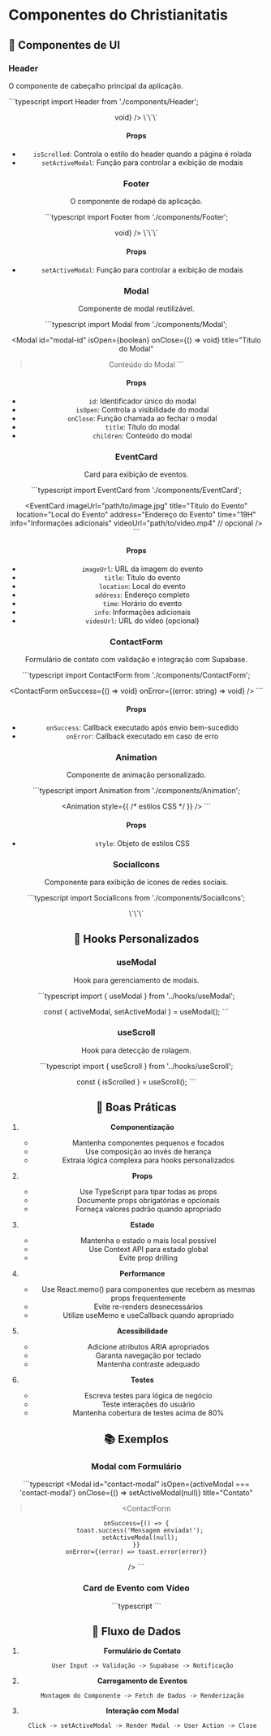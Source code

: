 # Componentes do Christianitatis

## 🎨 Componentes de UI

### Header

O componente de cabeçalho principal da aplicação.

\`\`\`typescript
import Header from './components/Header';

<Header 
  isScrolled={boolean} 
  setActiveModal={(modalId: string | null) => void} 
/>
\`\`\`

#### Props

- `isScrolled`: Controla o estilo do header quando a página é rolada
- `setActiveModal`: Função para controlar a exibição de modais

### Footer

O componente de rodapé da aplicação.

\`\`\`typescript
import Footer from './components/Footer';

<Footer 
  setActiveModal={(modalId: string | null) => void} 
/>
\`\`\`

#### Props

- `setActiveModal`: Função para controlar a exibição de modais

### Modal

Componente de modal reutilizável.

\`\`\`typescript
import Modal from './components/Modal';

<Modal
id="modal-id"
isOpen={boolean}
onClose={() => void}
title="Título do Modal"

> Conteúdo do Modal
> </Modal>
> \`\`\`

#### Props

- `id`: Identificador único do modal
- `isOpen`: Controla a visibilidade do modal
- `onClose`: Função chamada ao fechar o modal
- `title`: Título do modal
- `children`: Conteúdo do modal

### EventCard

Card para exibição de eventos.

\`\`\`typescript
import EventCard from './components/EventCard';

<EventCard
imageUrl="path/to/image.jpg"
title="Título do Evento"
location="Local do Evento"
address="Endereço do Evento"
time="19H"
info="Informações adicionais"
videoUrl="path/to/video.mp4" // opcional
/>
\`\`\`

#### Props

- `imageUrl`: URL da imagem do evento
- `title`: Título do evento
- `location`: Local do evento
- `address`: Endereço completo
- `time`: Horário do evento
- `info`: Informações adicionais
- `videoUrl`: URL do vídeo (opcional)

### ContactForm

Formulário de contato com validação e integração com Supabase.

\`\`\`typescript
import ContactForm from './components/ContactForm';

<ContactForm
onSuccess={() => void}
onError={(error: string) => void}
/>
\`\`\`

#### Props

- `onSuccess`: Callback executado após envio bem-sucedido
- `onError`: Callback executado em caso de erro

### Animation

Componente de animação personalizado.

\`\`\`typescript
import Animation from './components/Animation';

<Animation
style={{ /* estilos CSS */ }}
/>
\`\`\`

#### Props

- `style`: Objeto de estilos CSS

### SocialIcons

Componente para exibição de ícones de redes sociais.

\`\`\`typescript
import SocialIcons from './components/SocialIcons';

<SocialIcons />
\`\`\`

## 🔧 Hooks Personalizados

### useModal

Hook para gerenciamento de modais.

\`\`\`typescript
import { useModal } from '../hooks/useModal';

const { activeModal, setActiveModal } = useModal();
\`\`\`

### useScroll

Hook para detecção de rolagem.

\`\`\`typescript
import { useScroll } from '../hooks/useScroll';

const { isScrolled } = useScroll();
\`\`\`

## 🎯 Boas Práticas

1. **Componentização**

   - Mantenha componentes pequenos e focados
   - Use composição ao invés de herança
   - Extraia lógica complexa para hooks personalizados

2. **Props**

   - Use TypeScript para tipar todas as props
   - Documente props obrigatórias e opcionais
   - Forneça valores padrão quando apropriado

3. **Estado**

   - Mantenha o estado o mais local possível
   - Use Context API para estado global
   - Evite prop drilling

4. **Performance**

   - Use React.memo() para componentes que recebem as mesmas props frequentemente
   - Evite re-renders desnecessários
   - Utilize useMemo e useCallback quando apropriado

5. **Acessibilidade**

   - Adicione atributos ARIA apropriados
   - Garanta navegação por teclado
   - Mantenha contraste adequado

6. **Testes**
   - Escreva testes para lógica de negócio
   - Teste interações do usuário
   - Mantenha cobertura de testes acima de 80%

## 📚 Exemplos

### Modal com Formulário

\`\`\`typescript
<Modal
id="contact-modal"
isOpen={activeModal === 'contact-modal'}
onClose={() => setActiveModal(null)}
title="Contato"

> <ContactForm

    onSuccess={() => {
      toast.success('Mensagem enviada!');
      setActiveModal(null);
    }}
    onError={(error) => toast.error(error)}

/>
</Modal>
\`\`\`

### Card de Evento com Vídeo

\`\`\`typescript
<EventCard
  imageUrl="/assets/images/event-1.jpg"
  title="Evento em São Paulo"
  location="Teatro Municipal"
  address="Praça Ramos de Azevedo, s/n"
  time="20H"
  info="(11) 3053-2090"
  videoUrl="/assets/videos/event-1.mp4"
/>
\`\`\`

## 🔄 Fluxo de Dados

1. **Formulário de Contato**

   ```
   User Input -> Validação -> Supabase -> Notificação
   ```

2. **Carregamento de Eventos**

   ```
   Montagem do Componente -> Fetch de Dados -> Renderização
   ```

3. **Interação com Modal**
   ```
   Click -> setActiveModal -> Render Modal -> User Action -> Close
   ```

